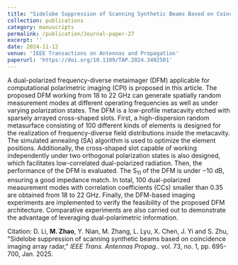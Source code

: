 ```yaml
---
title: "Sidelobe Suppression of Scanning Synthetic Beams Based on Coincidence Imaging Array Radar"
collection: publications
category: manuscripts
permalink: /publication/Journal-paper-27
excerpt: ''
date: 2024-11-12
venue: 'IEEE Transactions on Antennas and Propagation'
paperurl: 'https://doi.org/10.1109/TAP.2024.3492501'
---
```


A dual-polarized frequency-diverse metaimager (DFM) applicable for computational polarimetric imaging (CPI) is proposed in this article. The proposed DFM working from 18 to 22 GHz can generate spatially random measurement modes at different operating frequencies as well as under varying polarization states. The DFM is a low-profile metacavity etched with sparsely arrayed cross-shaped slots. First, a high-dispersion random metasurface consisting of 100 different kinds of elements is designed for the realization of frequency-diverse field distributions inside the metacavity. The simulated annealing (SA) algorithm is used to optimize the element positions. Additionally, the cross-shaped slot capable of working independently under two orthogonal polarization states is also designed, which facilitates low-correlated dual-polarized radiation. Then, the performance of the DFM is evaluated. The S<sub>11</sub> of the DFM is under −10 dB, ensuring a good impedance match. In total, 100 dual-polarized measurement modes with correlation coefficients (CCs) smaller than 0.35 are obtained from 18 to 22 GHz. Finally, the DFM-based imaging experiments are implemented to verify the feasibility of the proposed DFM architecture. Comparative experiments are also carried out to demonstrate the advantage of leveraging dual-polarimetric information.

Citation: D. Li, **M. Zhao**, Y. Nian, M. Zhang, L. Lyu, X. Chen, J. Yi and S. Zhu, &quot;Sidelobe suppression of scanning synthetic beams based on coincidence imaging array radar,&quot; <i>IEEE Trans. Antennas Propag.</i>. vol. 73, no. 1, pp. 695-700, Jan. 2025.
